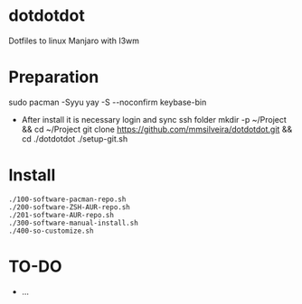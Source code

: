 # dotdotdot
Dotfiles to linux Manjaro with I3wm

Preparation
===

sudo pacman -Syyu
yay -S --noconfirm keybase-bin
- After install it is necessary login and sync ssh folder
mkdir -p ~/Project && cd ~/Project
git clone https://github.com/mmsilveira/dotdotdot.git && cd ./dotdotdot
./setup-git.sh

Install
===

```
./100-software-pacman-repo.sh
./200-software-ZSH-AUR-repo.sh
./201-software-AUR-repo.sh
./300-software-manual-install.sh
./400-so-customize.sh
```

TO-DO
===

* ... 

